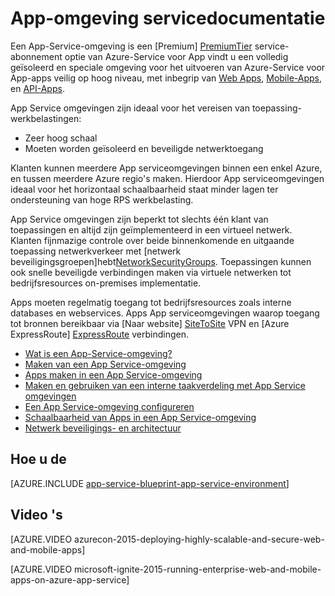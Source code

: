 <properties 
    pageTitle="App-omgeving | Microsoft Azure" 
    description="Wat is een Azure App Service-omgeving? Een introductie over het App-omgeving." 
    keywords="Azure app service-omgeving, virtueel netwerk, secure netwerken"
    services="app-service" 
    documentationCenter="" 
    authors="stefsch" 
    manager="wpickett" 
    editor=""/>

<tags 
    ms.service="app-service" 
    ms.workload="na" 
    ms.tgt_pltfrm="na" 
    ms.devlang="na" 
    ms.topic="article" 
    ms.date="10/04/2016" 
    ms.author="stefsch"/>

# <a name="app-service-environment-documentation"></a>App-omgeving servicedocumentatie

Een App-Service-omgeving is een [Premium] [ PremiumTier] service-abonnement optie van Azure-Service voor App vindt u een volledig geïsoleerd en speciale omgeving voor het uitvoeren van Azure-Service voor App-apps veilig op hoog niveau, met inbegrip van [Web Apps][WebApps], [Mobile-Apps][MobileApps], en [API-Apps][APIApps].  

App Service omgevingen zijn ideaal voor het vereisen van toepassing-werkbelastingen:

- Zeer hoog schaal
- Moeten worden geïsoleerd en beveiligde netwerktoegang

Klanten kunnen meerdere App serviceomgevingen binnen een enkel Azure, en tussen meerdere Azure regio's maken.  Hierdoor App serviceomgevingen ideaal voor het horizontaal schaalbaarheid staat minder lagen ter ondersteuning van hoge RPS werkbelasting.

App Service omgevingen zijn beperkt tot slechts één klant van toepassingen en altijd zijn geïmplementeerd in een virtueel netwerk.  Klanten fijnmazige controle over beide binnenkomende en uitgaande toepassing netwerkverkeer met [netwerk beveiligingsgroepen]hebt[NetworkSecurityGroups].  Toepassingen kunnen ook snelle beveiligde verbindingen maken via virtuele netwerken tot bedrijfsresources on-premises implementatie.

Apps moeten regelmatig toegang tot bedrijfsresources zoals interne databases en webservices.  Apps App serviceomgevingen waarop toegang tot bronnen bereikbaar via [Naar website] [ SiteToSite] VPN en [Azure ExpressRoute] [ ExpressRoute] verbindingen.

* [Wat is een App-Service-omgeving?](../app-service-web/app-service-app-service-environment-intro.md)
* [Maken van een App Service-omgeving](../app-service-web/app-service-web-how-to-create-an-app-service-environment.md)
* [Apps maken in een App Service-omgeving](../app-service-web/app-service-web-how-to-create-a-web-app-in-an-ase.md)
* [Maken en gebruiken van een interne taakverdeling met App Service omgevingen](../app-service-web/app-service-environment-with-internal-load-balancer.md)
* [Een App Service-omgeving configureren](../app-service-web/app-service-web-configure-an-app-service-environment.md) 
* [Schaalbaarheid van Apps in een App Service-omgeving](../app-service-web/app-service-web-scale-a-web-app-in-an-app-service-environment.md)
* [Netwerk beveiligings- en architectuur](../app-service-web/app-service-app-service-environment-network-architecture-overview.md)

## <a name="how-tos"></a>Hoe u de

[AZURE.INCLUDE [app-service-blueprint-app-service-environment](../../includes/app-service-blueprint-app-service-environment.md)]


## <a name="videos"></a>Video 's
[AZURE.VIDEO azurecon-2015-deploying-highly-scalable-and-secure-web-and-mobile-apps]

[AZURE.VIDEO microsoft-ignite-2015-running-enterprise-web-and-mobile-apps-on-azure-app-service]


<!-- LINKS -->
[PremiumTier]: http://azure.microsoft.com/pricing/details/app-service/
[WebApps]: http://azure.microsoft.com/documentation/articles/app-service-web-overview/
[MobileApps]: http://azure.microsoft.com/documentation/articles/app-service-mobile-value-prop-preview/
[APIApps]: http://azure.microsoft.com/documentation/articles/app-service-api-apps-why-best-platform/
[NetworkSecurityGroups]: https://azure.microsoft.com/documentation/articles/virtual-networks-nsg/
[SiteToSite]: https://azure.microsoft.com/documentation/articles/vpn-gateway-site-to-site-create/
[ExpressRoute]: http://azure.microsoft.com/services/expressroute/
